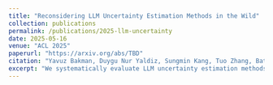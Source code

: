 ```yaml
---
title: "Reconsidering LLM Uncertainty Estimation Methods in the Wild"
collection: publications
permalink: /publications/2025-llm-uncertainty
date: 2025-05-16
venue: "ACL 2025"
paperurl: "https://arxiv.org/abs/TBD"
citation: "Yavuz Bakman, Duygu Nur Yaldiz, Sungmin Kang, Tuo Zhang, Baturalp Buyukates, Salman Avestimehr, Sai Praneeth Karimireddy. Reconsidering LLM Uncertainty Estimation Methods in the Wild. ACL 2025."
excerpt: "We systematically evaluate LLM uncertainty estimation methods in realistic settings - Sensitivity of Decision Threshold, Robustness to Input Transformations, Applicability to Long-Form Generations, Reconcilability of Diverse UE Scores."
---
```

